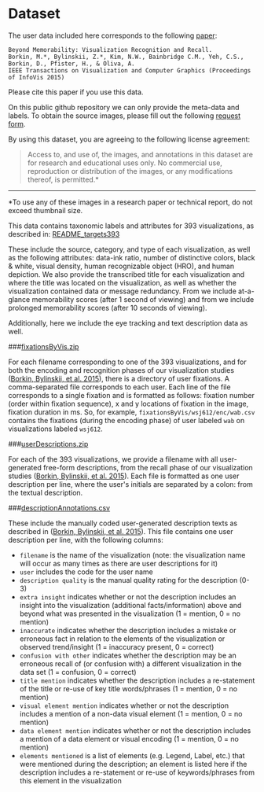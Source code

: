 # Dataset

The user data included here corresponds to the following [paper](http://vcg.seas.harvard.edu/files/pfister/files/infovis_submission251-camera.pdf): 

```
Beyond Memorability: Visualization Recognition and Recall.
Borkin, M.*, Bylinskii, Z.*, Kim, N.W., Bainbridge C.M., Yeh, C.S., Borkin, D., Pfister, H., & Oliva, A.
IEEE Transactions on Visualization and Computer Graphics (Proceedings of InfoVis 2015)
```

Please cite this paper if you use this data.

On this public github repository we can only provide the meta-data and labels.
To obtain the source images, please fill out the following [request form](http://massvis.mit.edu/#data).

By using this dataset, you are agreeing to the following license agreement:
> Access to, and use of, the images, and annotations in this dataset are for research and educational uses only. No commercial use, reproduction or distribution of the images, or any modifications thereof, is permitted.* 

---

*To use any of these images in a research paper or technical report, do not exceed thumbnail size.

This data contains taxonomic labels and attributes for 393 visualizations, as described in:
[README_targets393](https://github.com/massvis/dataset/blob/master/csv_files/README_targets393.md) 

These include the source, category, and type of each visualization, as well as the following attributes: data-ink ratio, number of distinctive colors, black & white, visual density, human recognizable object (HRO), and human depiction. We also provide the transcribed title for each visualization and where the title was located on the visualization, as well as whether the visualization contained data or message redundancy. From we include at-a-glance memorability scores (after 1 second of viewing) and from we include prolonged memorability scores (after 10 seconds of viewing). 

Additionally, here we include the eye tracking and text description data as well.

###[fixationsByVis.zip](https://github.com/massvis/eyetracking/blob/master/csv_files/fixationsByVis.zip)

For each filename corresponding to one of the 393 visualizations, and for both the encoding and recognition phases of our visualization studies ([Borkin, Bylinskii, et al. 2015](http://vcg.seas.harvard.edu/files/pfister/files/infovis_submission251-camera.pdf)), there is a directory of user fixations. A comma-separated file corresponds to each user. Each line of the file corresponds to a single fixation and is formatted as follows: fixation number (order within fixation sequence), x and y locations of fixation in the image, fixation duration in ms. So, for example, `fixationsByVis/wsj612/enc/wab.csv` contains the fixations (during the encoding phase) of user labeled `wab` on visualizations labeled `wsj612`.

###[userDescriptions.zip](https://github.com/massvis/eyetracking/blob/master/csv_files/userDescriptions.zip)

For each of the 393 visualizations, we provide a filename with all user-generated free-form descriptions, from the recall phase of our visualization studies ([Borkin, Bylinskii, et al. 2015](http://vcg.seas.harvard.edu/files/pfister/files/infovis_submission251-camera.pdf)). Each file is formatted as one user description per line, where the user's initials are separated by a colon: from the textual description.

###[descriptionAnnotations.csv](https://github.com/massvis/eyetracking/blob/master/csv_files/descriptionAnnotations.csv)

These include the manually coded user-generated description texts as described in ([Borkin, Bylinskii, et al. 2015](http://vcg.seas.harvard.edu/files/pfister/files/infovis_submission251-camera.pdf)). This file contains one user description per line, with the following columns:
* `filename` is the name of the visualization (note: the visualization name will occur as many times as there are user descriptions for it)
* `user` includes the code for the user name
* `description quality` is the manual quality rating for the description (0-3)
* `extra insight` indicates whether or not the description includes an insight into the visualization (additional facts/information) above and beyond what was presented in the visualization (1 = mention, 0 = no mention)
* `inaccurate` indicates whether the description includes a mistake or erroneous fact in relation to the elements of the visualization or observed trend/insight (1 = inaccuracy present, 0 = correct)
* `confusion with other` indicates whether the description may be an erroneous recall of (or confusion with) a different visualization in the data set (1 = confusion, 0 = correct)
* `title mention` indicates whether the description includes a re-statement of the title or re-use of key title words/phrases (1 = mention, 0 = no mention)
* `visual element mention` indicates whether or not the description includes a mention of a non-data visual element (1 = mention, 0 = no mention)
* `data element mention` indicates whether or not the description includes a mention of a data element or visual encoding (1 = mention, 0 = no mention)
* `elements mentioned` is a list of elements (e.g. Legend, Label, etc.) that were mentioned during the description; an element is listed here if the description includes a re-statement or re-use of keywords/phrases from this element in the visualization



